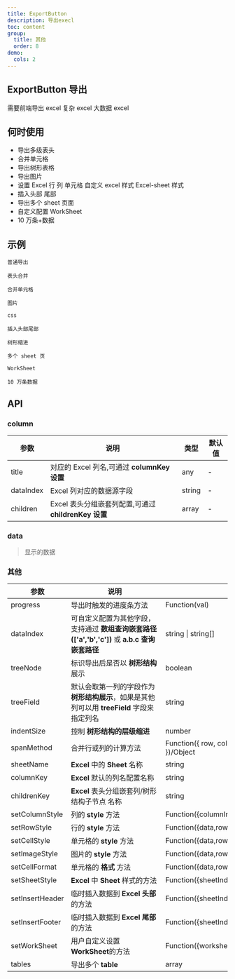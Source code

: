 ```yaml
---
title: ExportButton
description: 导出execl
toc: content
group:
  title: 其他
  order: 8
demo:
  cols: 2
---
```


## ExportButton 导出

需要前端导出 excel 复杂 excel 大数据 excel

## 何时使用

- 导出多级表头
- 合并单元格
- 导出树形表格
- 导出图片
- 设置 Excel 行 列 单元格 自定义 excel 样式 Excel-sheet 样式
- 插入头部 尾部
- 导出多个 sheet 页面
- 自定义配置 WorkSheet
- 10 万条+数据

## 示例

<code src="./demo/base.tsx">普通导出</code>

<code src="./demo/header.tsx">表头合并</code>

<code src="./demo/merge.tsx">合并单元格</code>

<code src="./demo/image.tsx">图片</code>

<code src="./demo/style.tsx">css</code>

<code src="./demo/insert.tsx">插入头部尾部</code>

<code src="./demo/tree.tsx">树形缩进</code>

<code src="./demo/more.tsx">多个 sheet 页</code>

<code src="./demo/worksheet.tsx">WorkSheet</code>

<code src="./demo/large.tsx">10 万条数据</code>

## API

### column

| 参数      | 说明                                                 | 类型   | 默认值 |
| --------- | ---------------------------------------------------- | ------ | ------ |
| title     | 对应的 Excel 列名,可通过 **columnKey 设置**          | any    | -      |
| dataIndex | Excel 列对应的数据源字段                             | string | -      |
| children  | Excel 表头分组嵌套列配置,可通过 **childrenKey 设置** | array  | -      |

### data

> 显示的数据

### 其他

| 参数            | <div style="width:200">说明</div>                                                              | 类型                                                    | 默认值                 |
| --------------- | ---------------------------------------------------------------------------------------------- | ------------------------------------------------------- | ---------------------- |
| progress        | 导出时触发的进度条方法                                                                         | Function(val)                                           | -                      |
| dataIndex       | 可自定义配置为其他字段，支持通过 **数组查询嵌套路径(['a','b','c'])** 或 **a.b.c 查询嵌套路径** | string \| string[]                                      | dataIndex              |
| treeNode        | 标识导出后是否以 **树形结构** 展示                                                             | boolean                                                 | false                  |
| treeField       | 默认会取第一列的字段作为 **树形结构展示**，如果是其他列可以用 **treeField** 字段来指定列名     | string                                                  | 第一列的字段           |
| indentSize      | 控制 **树形结构的层级缩进**                                                                    | number                                                  | 1                      |
| spanMethod      | 合并行或列的计算方法                                                                           | Function({ row, column, rowIndex, columnIndex })/Object | -                      |
| sheetName       | **Excel** 中的 **Sheet** 名称                                                                  | string                                                  | `sheet + i + 1`        |
| columnKey       | **Excel** 默认的列名配置名称                                                                   | string                                                  | title                  |
| childrenKey     | **Excel** 表头分组嵌套列/树形结构子节点 名称                                                   | string                                                  | children               |
| setColumnStyle  | 列的 **style** 方法                                                                            | Function({columnIndex})/Object                          | -                      |
| setRowStyle     | 行的 **style** 方法                                                                            | Function({data,rowIndex,columnIndex,type})/Object       | -                      |
| setCellStyle    | 单元格的 **style** 方法                                                                        | Function({data,rowIndex,columnIndex,type})/Object       | -                      |
| setImageStyle   | 图片的 **style** 方法                                                                          | Function({data,rowIndex,columnIndex,type})/Object       | {width:100,height:100} |
| setCellFormat   | 单元格的 **格式** 方法                                                                         | Function({data,rowIndex,columnIndex,type})/Object       | -                      |
| setSheetStyle   | **Excel** 中 **Sheet** 样式的方法                                                              | Function({sheetIndex})/Object                           | -                      |
| setInsertHeader | 临时插入数据到 **Excel 头部** 的方法                                                           | Function({sheetIndex})/Object                           | -                      |
| setInsertFooter | 临时插入数据到 **Excel 尾部** 的方法                                                           | Function({sheetIndex})/Object                           | -                      |
| setWorkSheet    | 用户自定义设置 **WorkSheet**的方法                                                             | Function({worksheet,sheetIndex})/void                   | -                      |
| tables          | 导出多个 **table**                                                                             | array                                                   | [{table}]              |
